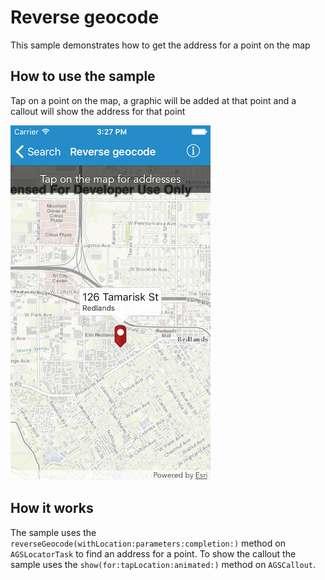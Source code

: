 # Reverse geocode

This sample demonstrates how to get the address for a point on the map

## How to use the sample

Tap on a point on the map, a graphic will be added at that point and a
callout will show the address for that point

![](image1.png)

## How it works

The sample uses the
`reverseGeocode(withLocation:parameters:completion:)` method on
`AGSLocatorTask` to find an address for a point. To show the callout the
sample uses the `show(for:tapLocation:animated:)` method on
`AGSCallout`.
